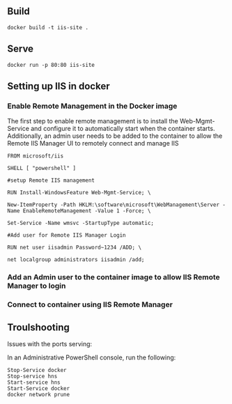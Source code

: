 ## Build

```
docker build -t iis-site .
```

## Serve

```
docker run -p 80:80 iis-site
```

## Setting up IIS in docker


### Enable Remote Management in the Docker image

The first step to enable remote management is to install the Web-Mgmt-Service and configure it to automatically start when the container starts. Additionally, an admin user needs to be added to the container to allow the Remote IIS Manager UI to remotely connect and manage IIS

```
FROM microsoft/iis

SHELL [ "powershell" ]

#setup Remote IIS management

RUN Install-WindowsFeature Web-Mgmt-Service; \

New-ItemProperty -Path HKLM:\software\microsoft\WebManagement\Server -Name EnableRemoteManagement -Value 1 -Force; \

Set-Service -Name wmsvc -StartupType automatic;

#Add user for Remote IIS Manager Login

RUN net user iisadmin Password~1234 /ADD; \

net localgroup administrators iisadmin /add;
```


### Add an Admin user to the container image to allow IIS Remote Manager to login
### Connect to container using IIS Remote Manager


## Troulshooting

Issues with the ports serving:

In an Administrative PowerShell console, run the following:

```
Stop-Service docker
Stop-service hns
Start-service hns
Start-Service docker
docker network prune
```